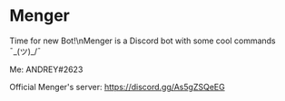 # Menger
Time for new Bot!\nMenger is a Discord bot with some cool commands ¯\_(ツ)_/¯


Me: ANDREY#2623

Official Menger's server: https://discord.gg/As5gZSQeEG

